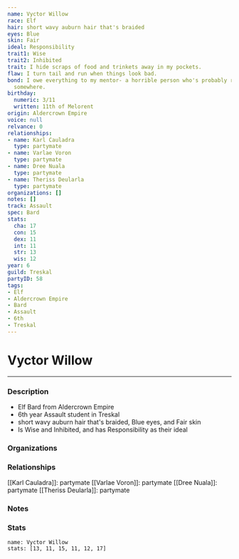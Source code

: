 ```yaml
---
name: Vyctor Willow
race: Elf
hair: short wavy auburn hair that's braided
eyes: Blue
skin: Fair
ideal: Responsibility
trait1: Wise
trait2: Inhibited
trait: I hide scraps of food and trinkets away in my pockets.
flaw: I turn tail and run when things look bad.
bond: I owe everything to my mentor- a horrible person who's probably rotting in jail
  somewhere.
birthday:
  numeric: 3/11
  written: 11th of Melorent
origin: Aldercrown Empire
voice: null
relvance: 0
relationships:
- name: Karl Cauladra
  type: partymate
- name: Varlae Voron
  type: partymate
- name: Dree Nuala
  type: partymate
- name: Theriss Deularla
  type: partymate
organizations: []
notes: []
track: Assault
spec: Bard
stats:
  cha: 17
  con: 15
  dex: 11
  int: 11
  str: 13
  wis: 12
year: 6
guild: Treskal
partyID: 58
tags:
- Elf
- Aldercrown Empire
- Bard
- Assault
- 6th
- Treskal
---
```

# Vyctor Willow
---
### Description
- Elf Bard from Aldercrown Empire
- 6th year Assault student in Treskal
- short wavy auburn hair that's braided, Blue eyes, and Fair skin
- Is Wise and Inhibited, and has Responsibility as their ideal

### Organizations

### Relationships
[[Karl Cauladra]]: partymate
[[Varlae Voron]]: partymate
[[Dree Nuala]]: partymate
[[Theriss Deularla]]: partymate

### Notes

### Stats
```statblock
name: Vyctor Willow
stats: [13, 11, 15, 11, 12, 17]
```